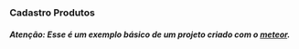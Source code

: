### Cadastro Produtos

##### Atenção: Esse é um exemplo básico de um projeto criado com o [meteor](https://meteor.com).
